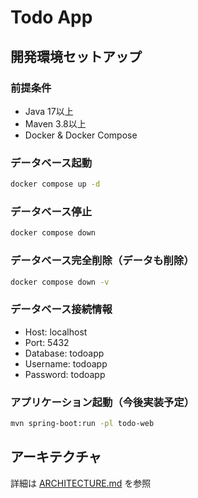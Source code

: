 # Todo App

## 開発環境セットアップ

### 前提条件
- Java 17以上
- Maven 3.8以上
- Docker & Docker Compose

### データベース起動
```bash
docker compose up -d
```

### データベース停止
```bash
docker compose down
```

### データベース完全削除（データも削除）
```bash
docker compose down -v
```

### データベース接続情報
- Host: localhost
- Port: 5432
- Database: todoapp
- Username: todoapp
- Password: todoapp

### アプリケーション起動（今後実装予定）
```bash
mvn spring-boot:run -pl todo-web
```

## アーキテクチャ
詳細は [ARCHITECTURE.md](./ARCHITECTURE.md) を参照
